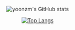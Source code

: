 <div align="center">
  
  ![yoonzm's GitHub stats](https://github-readme-stats.vercel.app/api?username=yoonzm&show_icons=true&theme=radical)
  
  [![Top Langs](https://github-readme-stats.vercel.app/api/top-langs/?username=anuraghazra&layout=compact)](https://github.com/anuraghazra/github-readme-stats)
</div>
